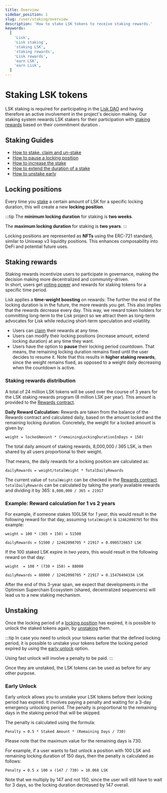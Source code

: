 ```yaml
---
title: Overview
sidebar_position: 1
slug: /user/staking/overview
description: 'How to stake LSK tokens to receive staking rewards.'
keywords:
  [
    'Lisk',
    'Lisk staking',
    'staking LSK',
    'staking rewards',
    'Lisk rewards',
    'earn LSK',
    'earn Lisk',
  ]
---
```


# Staking LSK tokens

LSK staking is required for participating in the [Lisk DAO](https://www.tally.xyz/gov/lisk) and having therefore an active involvement in the project's decision making. Our staking system rewards LSK stakers for their participation with [staking rewards](#staking-rewards) based on their commitment duration . 

## Staking Guides

- [How to stake, claim and un-stake](stake-unstake.mdx)
- [How to pause a locking position](pause-position.mdx)
- [How to increase the stake](../staking/increase-stake.mdx)
- [How to extend the duration of a stake](extend-duration.mdx)
- [How to unstake early](early-unlock.mdx)

## Locking positions

Every time you [stake](stake-unstake.mdx#how-to-stake-your-lsk-tokens) a certain amount of LSK for a specific locking duration, this will create a new **locking position**.

:::tip
The **minimum locking duration** for staking is **two weeks**.

The **maximum locking duration** for staking is **two years**.
:::

Locking positions are represented as **NFTs** using the ERC-721 standard, similar to Uniswap v3 liquidity positions.
This enhances composability into DeFi and potential future uses.

## Staking rewards

Staking rewards incentivize users to participate in governance, making the decision making more decentralized and community-driven.  
In short, users get [voting power](docs-user/governance/overview.mdx#voting-power) and rewards for staking tokens for a specific time period.

Lisk applies a **time-weight boosting** on rewards:
The further the end of the locking duration is in the future, the more rewards you get.
This also implies that the rewards decrease every day.
This way, we reward token holders for committing long-term to the Lisk project so we attract them as long-term advocates for Lisk while reducing short-term speculation and volatility. 

- Users can [claim](stake-unstake.mdx#how-to-claim-staking-rewards) their rewards at any time.   
- Users can modify their locking positions (increase amount, extend locking duration) at any time they want.
- Users have the option to **pause** their locking period countdown.
That means, the remaining locking duration remains fixed until the user decides to resume it.
Note that this results in **higher staking rewards**, since the weight remains fixed, as opposed to a weight daily decreasing when the countdown is active. 

### Staking rewards distribution
A total of 24 million LSK tokens will be used over the course of 3 years for the LSK staking rewards program (8 million LSK per year).
This amount is provided to the [Rewards contract](https://blockscout.lisk.com/address/0xD35ca9577a9DADa7624a35EC10C2F55031f0Ab1f).

**Daily Reward Calculation:** Rewards are taken from the balance of the Rewards contract and calculated daily, based on the amount locked and the remaining locking duration.
Concretely, the weight for a locked amount is given by:

```
weight = lockedAmount * (remainingLockingDurationInDays + 150)
```

The total daily amount of staking rewards, 8,000,000 / 365 LSK, is then shared by all users proportional to their weight.

That means, the daily rewards for a locking position are calculated as: 

```
dailyRewards = weight/totalWeight * TotalDailyRewards
```

The current value of `totalWeight` can be checked in the [Rewards contract](https://blockscout.lisk.com/address/0xD35ca9577a9DADa7624a35EC10C2F55031f0Ab1f?tab=read_proxy).
`totalDailyRewards` can be calculated by taking the yearly available rewards and dividing it by 365:  `8,000,000 / 365 = 21917`

### Example: Reward calculation for 1 vs 2 years
For example, if someone stakes 100LSK for *1 year*, this would result in the following reward for that day, assuming `totalWeight` is `12462098705` for this example:

```
weight = 100 * (365 + 150) = 51500
```

```
dailyRewards = 51500 / 12462098705 * 21917 = 0.0905726657 LSK 
```

If the 100 staked LSK expire in *two years*, this would result in the following reward on that day:

```
weight  = 100 * (730 + 150) = 88000
```

```
dailyRewards = 88000 / 12462098705 * 21917 = 0.15476494334 LSK 
```

After the end of this 3-year span, we expect that developments in the Optimism Superchain Ecosystem (shared, decentralized sequencers) will lead us to a new staking mechanism.

## Unstaking

Once the locking period of a [locking position](#locking-positions) has expired, it is possible to unlock the staked tokens again, by [unstaking](stake-unstake.mdx#how-to-unstake-your-lsk-tokens) them.

:::tip
In case you need to unlock your tokens earlier that the defined locking period, it is possible to unstake your tokens before the locking period expired by using the [early unlock](#early-unlock) option.

Using fast unlock will involve a penalty to be paid.
:::

Once they are unstaked, the LSK tokens can be used as before for any other purpose.

### Early Unlock
Early unlock allows you to unstake your LSK tokens before their locking period has expired.
It involves paying a penalty and waiting for a 3-day emergency unlocking period.
The penalty is proportional to the remaining days in the staking period that will be skipped.

The penalty is calculated using the formula:

```
Penalty = 0.5 * Staked Amount * (Remaining Days / 730)
```

Please note that the maximum value for the remaining days is 730.

For example, if a user wants to fast unlock a position with 100 LSK and remaining locking duration of 150 days, then the penalty is calculated as follows:

```
Penalty = 0.5 x 100 x (147 / 730) = 10.068 LSK
```

Note that we multiply by 147 and not 150, since the user will still have to wait for 3 days, so the locking duration decreased by 147 overall. 


